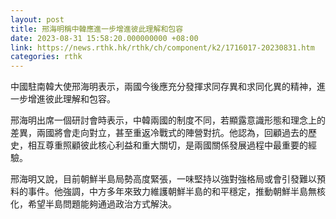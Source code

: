 ```yaml
---
layout: post
title: 邢海明稱中韓應進一步增進彼此理解和包容
date: 2023-08-31 15:58:20.000000000 +08:00
link: https://news.rthk.hk/rthk/ch/component/k2/1716017-20230831.htm
categories: rthk
---
```


中國駐南韓大使邢海明表示，兩國今後應充分發揮求同存異和求同化異的精神，進一步增進彼此理解和包容。

邢海明出席一個研討會時表示，中韓兩國的制度不同，若顯露意識形態和理念上的差異，兩國將會走向對立，甚至重返冷戰式的陣營對抗。他認為，回顧過去的歷史，相互尊重照顧彼此核心利益和重大關切，是兩國關係發展過程中最重要的經驗。

邢海明又說，目前朝鮮半島局勢高度緊張，一味堅持以強對強格局或會引發難以預料的事件。他強調，中方多年來致力維護朝鮮半島的和平穩定，推動朝鮮半島無核化，希望半島問題能夠通過政治方式解決。
